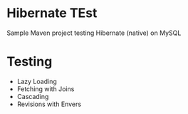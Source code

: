 # Hibernate TEst
Sample Maven project testing Hibernate (native) on MySQL

# Testing
* Lazy Loading
* Fetching with Joins
* Cascading
* Revisions with Envers
